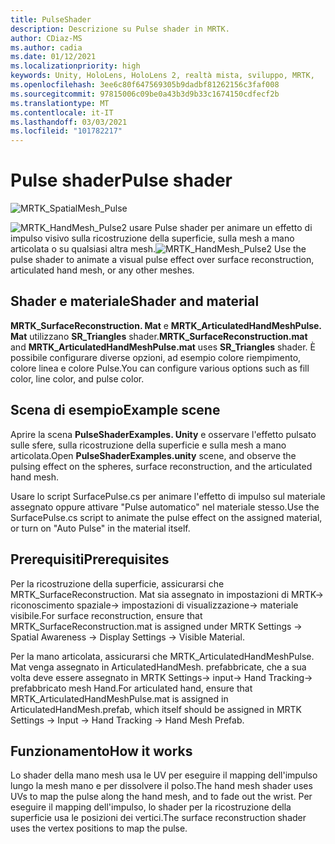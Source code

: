 ```yaml
---
title: PulseShader
description: Descrizione su Pulse shader in MRTK.
author: CDiaz-MS
ms.author: cadia
ms.date: 01/12/2021
ms.localizationpriority: high
keywords: Unity, HoloLens, HoloLens 2, realtà mista, sviluppo, MRTK,
ms.openlocfilehash: 3ee6c80f647569305b9dadbf81262156c3faf008
ms.sourcegitcommit: 97815006c09be0a43b3d9b33c1674150cdfecf2b
ms.translationtype: MT
ms.contentlocale: it-IT
ms.lasthandoff: 03/03/2021
ms.locfileid: "101782217"
---
```

# <a name="pulse-shader"></a><span data-ttu-id="b0ae9-104">Pulse shader</span><span class="sxs-lookup"><span data-stu-id="b0ae9-104">Pulse shader</span></span>

![MRTK_SpatialMesh_Pulse](https://user-images.githubusercontent.com/13754172/68261851-3489e200-fff6-11e9-9f6c-5574a7dd8db7.gif)

<span data-ttu-id="b0ae9-106">![MRTK_HandMesh_Pulse2 ](https://user-images.githubusercontent.com/13754172/68262035-e4f7e600-fff6-11e9-9858-796afd1cabc5.gif) usare Pulse shader per animare un effetto di impulso visivo sulla ricostruzione della superficie, sulla mesh a mano articolata o su qualsiasi altra mesh.</span><span class="sxs-lookup"><span data-stu-id="b0ae9-106">![MRTK_HandMesh_Pulse2](https://user-images.githubusercontent.com/13754172/68262035-e4f7e600-fff6-11e9-9858-796afd1cabc5.gif) Use the pulse shader to animate a visual pulse effect over surface reconstruction, articulated hand mesh, or any other meshes.</span></span>

## <a name="shader-and-material"></a><span data-ttu-id="b0ae9-107">Shader e materiale</span><span class="sxs-lookup"><span data-stu-id="b0ae9-107">Shader and material</span></span>

<span data-ttu-id="b0ae9-108">**MRTK_SurfaceReconstruction. Mat** e **MRTK_ArticulatedHandMeshPulse. Mat** utilizzano **SR_Triangles** shader.</span><span class="sxs-lookup"><span data-stu-id="b0ae9-108">**MRTK_SurfaceReconstruction.mat** and **MRTK_ArticulatedHandMeshPulse.mat** uses **SR_Triangles** shader.</span></span> <span data-ttu-id="b0ae9-109">È possibile configurare diverse opzioni, ad esempio colore riempimento, colore linea e colore Pulse.</span><span class="sxs-lookup"><span data-stu-id="b0ae9-109">You can configure various options such as fill color, line color, and pulse color.</span></span>

## <a name="example-scene"></a><span data-ttu-id="b0ae9-110">Scena di esempio</span><span class="sxs-lookup"><span data-stu-id="b0ae9-110">Example scene</span></span>

<span data-ttu-id="b0ae9-111">Aprire la scena **PulseShaderExamples. Unity** e osservare l'effetto pulsato sulle sfere, sulla ricostruzione della superficie e sulla mesh a mano articolata.</span><span class="sxs-lookup"><span data-stu-id="b0ae9-111">Open **PulseShaderExamples.unity** scene, and observe the pulsing effect on the spheres, surface reconstruction, and the articulated hand mesh.</span></span>

<span data-ttu-id="b0ae9-112">Usare lo script SurfacePulse.cs per animare l'effetto di impulso sul materiale assegnato oppure attivare "Pulse automatico" nel materiale stesso.</span><span class="sxs-lookup"><span data-stu-id="b0ae9-112">Use the SurfacePulse.cs script to animate the pulse effect on the assigned material, or turn on "Auto Pulse" in the material itself.</span></span>

## <a name="prerequisites"></a><span data-ttu-id="b0ae9-113">Prerequisiti</span><span class="sxs-lookup"><span data-stu-id="b0ae9-113">Prerequisites</span></span>

<span data-ttu-id="b0ae9-114">Per la ricostruzione della superficie, assicurarsi che MRTK_SurfaceReconstruction. Mat sia assegnato in impostazioni di MRTK-> riconoscimento spaziale-> impostazioni di visualizzazione-> materiale visibile.</span><span class="sxs-lookup"><span data-stu-id="b0ae9-114">For surface reconstruction, ensure that MRTK_SurfaceReconstruction.mat is assigned under MRTK Settings -> Spatial Awareness -> Display Settings -> Visible Material.</span></span>

<span data-ttu-id="b0ae9-115">Per la mano articolata, assicurarsi che MRTK_ArticulatedHandMeshPulse. Mat venga assegnato in ArticulatedHandMesh. prefabbricate, che a sua volta deve essere assegnato in MRTK Settings-> input-> Hand Tracking-> prefabbricato mesh Hand.</span><span class="sxs-lookup"><span data-stu-id="b0ae9-115">For articulated hand, ensure that MRTK_ArticulatedHandMeshPulse.mat is assigned in ArticulatedHandMesh.prefab, which itself should be assigned in MRTK Settings -> Input -> Hand Tracking -> Hand Mesh Prefab.</span></span>

## <a name="how-it-works"></a><span data-ttu-id="b0ae9-116">Funzionamento</span><span class="sxs-lookup"><span data-stu-id="b0ae9-116">How it works</span></span>

<span data-ttu-id="b0ae9-117">Lo shader della mano mesh usa le UV per eseguire il mapping dell'impulso lungo la mesh mano e per dissolvere il polso.</span><span class="sxs-lookup"><span data-stu-id="b0ae9-117">The hand mesh shader uses UVs to map the pulse along the hand mesh, and to fade out the wrist.</span></span> <span data-ttu-id="b0ae9-118">Per eseguire il mapping dell'impulso, lo shader per la ricostruzione della superficie usa le posizioni dei vertici.</span><span class="sxs-lookup"><span data-stu-id="b0ae9-118">The surface reconstruction shader uses the vertex positions to map the pulse.</span></span>
